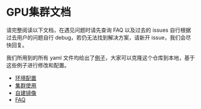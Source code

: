 # GPU集群文档

请完整阅读以下文档，在遇见问题时请先查询 FAQ 以及过去的 issues 自行根据过去用户的问题自行 debug，若仍无法找到解决方案，请新开 issue，我们会尽快回复。

我们所用到的所有 yaml 文件均给出了[例子](https://github.com/iiisthu/gpupool/tree/master/examples/yaml_examples)，大家可以克隆这个仓库到本地，基于这些例子进行修改和配置。

- [环境配置](https://github.com/iiisthu/gpupool/blob/master/environment.md)
- [集群使用](https://github.com/iiisthu/gpupool/blob/master/usage.md)
- [自建镜像](https://github.com/iiisthu/gpupool/blob/master/image_build.md)
- [FAQ](https://github.com/iiisthu/gpupool/blob/master/faq.md)

